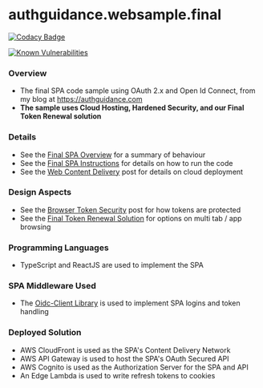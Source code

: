 # authguidance.websample.final

[![Codacy Badge](https://app.codacy.com/project/badge/Grade/f2c5ede8739440599096fc25010ab6f6)](https://www.codacy.com/gh/gary-archer/authguidance.websample.final/dashboard?utm_source=github.com&amp;utm_medium=referral&amp;utm_content=gary-archer/authguidance.websample.final&amp;utm_campaign=Badge_Grade)
 
[![Known Vulnerabilities](https://snyk.io/test/github/gary-archer/authguidance.websample.final/badge.svg?targetFile=spa/package.json)](https://snyk.io/test/github/gary-archer/authguidance.websample.final?targetFile=spa/package.json)

### Overview

* The final SPA code sample using OAuth 2.x and Open Id Connect, from my blog at https://authguidance.com
* **The sample uses Cloud Hosting, Hardened Security, and our Final Token Renewal solution**

### Details

* See the [Final SPA Overview](https://authguidance.com/2019/04/07/local-ui-setup) for a summary of behaviour
* See the [Final SPA Instructions](https://authguidance.com/2019/04/08/how-to-run-the-react-js-spa) for details on how to run the code
* See the [Web Content Delivery](https://authguidance.com/2018/12/02/spa-content-deployment) post for details on cloud deployment

### Design Aspects
* See the [Browser Token Security](https://authguidance.com/2019/09/08/ui-token-management) post for how tokens are protected
* See the [Final Token Renewal Solution](https://authguidance.com/2020/07/21/spa-reverse-proxy-based-token-renewal) for options on multi tab / app browsing

### Programming Languages

* TypeScript and ReactJS are used to implement the SPA

### SPA Middleware Used

* The [Oidc-Client Library](https://github.com/IdentityModel/oidc-client-js) is used to implement SPA logins and token handling

### Deployed Solution

* AWS CloudFront is used as the SPA's Content Delivery Network
* AWS API Gateway is used to host the SPA's OAuth Secured API
* AWS Cognito is used as the Authorization Server for the SPA and API
* An Edge Lambda is used to write refresh tokens to cookies
